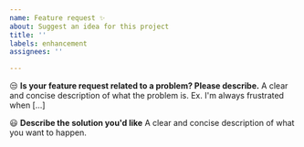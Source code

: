```yaml
---
name: Feature request ✨
about: Suggest an idea for this project
title: ''
labels: enhancement
assignees: ''

---
```


😒 **Is your feature request related to a problem? Please describe.**
A clear and concise description of what the problem is. Ex. I'm always frustrated when [...]

😃 **Describe the solution you'd like**
A clear and concise description of what you want to happen.
